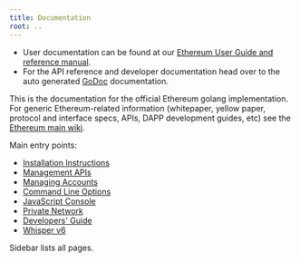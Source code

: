 ```yaml
---
title: Documentation
root: ..
---
```

* User documentation can be found at our [Ethereum User Guide and reference manual](http://ethereum.gitbooks.io/frontier-guide/content/).
* For the API reference and developer documentation head over to the auto generated [GoDoc](https://godoc.org/github.com/ethereum/go-ethereum) documentation.

This is the documentation for the official Ethereum golang implementation. For generic Ethereum-related information (whitepaper, yellow paper, protocol and interface specs, APIs, DAPP development guides, etc) see the [Ethereum main wiki](https://github.com/ethereum/wiki/wiki). 

Main entry points:

* [Installation Instructions](../install-and-build/Building-Ethereum)
* [Management APIs](../interface/Management-APIs)
* [Managing Accounts](../how-to/Managing-your-accounts)
* [Command Line Options](../interface/Command-Line-Options)
* [JavaScript Console](../interface/JavaScript-Console)
* [Private Network](../doc/Private-network)
* [Developers' Guide](../install-and-build/Developers-Guide)
* [Whisper v6](../doc/Whisper)

Sidebar lists all pages.
